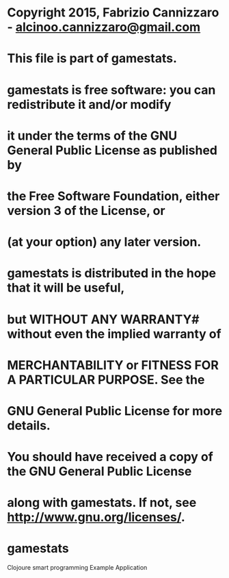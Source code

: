 # Copyright 2015, Fabrizio Cannizzaro - alcinoo.cannizzaro@gmail.com
# This file is part of gamestats.
#
#    gamestats is free software: you can redistribute it and/or modify
#    it under the terms of the GNU General Public License as published by
#    the Free Software Foundation, either version 3 of the License, or
#    (at your option) any later version.
#
#    gamestats is distributed in the hope that it will be useful,
#    but WITHOUT ANY WARRANTY# without even the implied warranty of
#    MERCHANTABILITY or FITNESS FOR A PARTICULAR PURPOSE.  See the
#    GNU General Public License for more details.
#
#    You should have received a copy of the GNU General Public License
#    along with gamestats.  If not, see <http://www.gnu.org/licenses/>.

# gamestats
Clojoure smart programming Example Application
